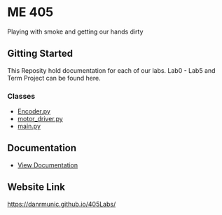 # ME 405

Playing with smoke and getting our hands dirty

## Gitting Started

This Reposity hold documentation for each of our labs. Lab0 - Lab5 and Term Project can be found here.

### Classes

* [Encoder.py](https://github.com/danrmunic/405Labs/blob/main/Lab1/src/Encoder.py)
* [motor_driver.py](https://github.com/danrmunic/405Labs/blob/main/Lab1/src/motor_driver.py)
* [main.py](https://github.com/danrmunic/405Labs/blob/main/Lab1/src/main.py)

## Documentation

* [View Documentation](https://github.com/danrmunic/405Labs/tree/main/Lab1/docs)

## Website Link

https://danrmunic.github.io/405Labs/
